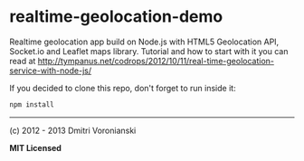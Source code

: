 # realtime-geolocation-demo

Realtime geolocation app build on Node.js with HTML5 Geolocation API, Socket.io and Leaflet maps library.
Tutorial and how to start with it you can read at http://tympanus.net/codrops/2012/10/11/real-time-geolocation-service-with-node-js/

If you decided to clone this repo, don't forget to run inside it:

```bash
npm install
```

---

(c) 2012 - 2013 Dmitri Voronianski

**MIT Licensed**